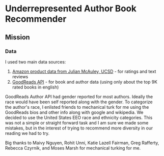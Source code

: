 # Underrepresented Author Book Recommender

## Mission


### Data
I used two main data sources:
1. [Amazon product data from Julian McAuley, UCSD](http://jmcauley.ucsd.edu/data/amazon/) - for ratings and text reviews
2. [GoodReads API](https://www.goodreads.com/api/index) - for book and author data (using only about the top 9K rated books in english)

GoodReads Author API had gender reported for most authors. Ideally the race would have been self reported along with the gender. To categorize the author's race, I enlisted friends to mechanical turk for me using the GoodReads bios and other info along with google and wikipedia. We decided to use the United States EEO race and ethnicity categories. This was not a simple or straight forward task and I am sure we made some mistakes, but in the interest of trying to recommend more diversity in our reading we had to try.

Big thanks to Maivy Nguyen, Rohit Unni, Katie Lazell Fairman, Greg Rafferty, Rebecca Czyrnik, and Moses Marsh for mechanical turking for me.
